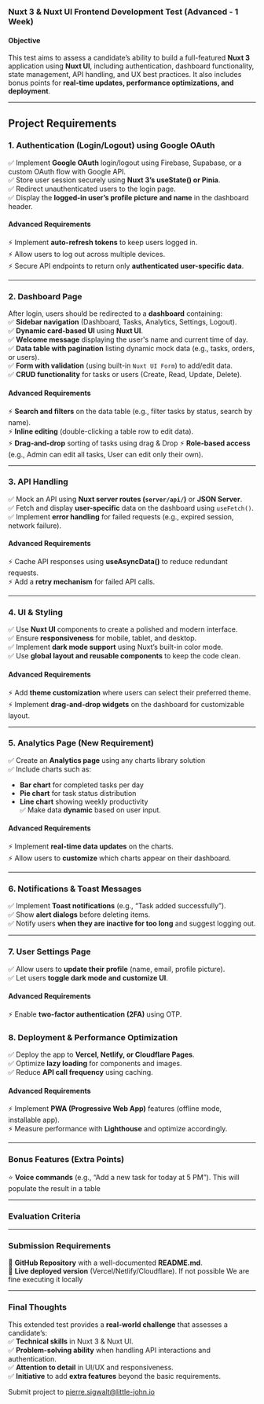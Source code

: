### **Nuxt 3 & Nuxt UI Frontend Development Test (Advanced - 1 Week)**

#### **Objective**

This test aims to assess a candidate’s ability to build a full-featured **Nuxt 3** application using **Nuxt UI**, including authentication, dashboard functionality, state management, API handling, and UX best practices. It also includes bonus points for **real-time updates, performance optimizations, and deployment**.

---

## **Project Requirements**

### **1. Authentication (Login/Logout) using Google OAuth**

✅ Implement **Google OAuth** login/logout using Firebase, Supabase, or a custom OAuth flow with Google API.  
✅ Store user session securely using **Nuxt 3’s useState() or Pinia**.  
✅ Redirect unauthenticated users to the login page.  
✅ Display the **logged-in user’s profile picture and name** in the dashboard header.

#### **Advanced Requirements**

⚡ Implement **auto-refresh tokens** to keep users logged in.  
⚡ Allow users to log out across multiple devices.  
⚡ Secure API endpoints to return only **authenticated user-specific data**.

---

### **2. Dashboard Page**

After login, users should be redirected to a **dashboard** containing:  
✅ **Sidebar navigation** (Dashboard, Tasks, Analytics, Settings, Logout).  
✅ **Dynamic card-based UI** using **Nuxt UI**.  
✅ **Welcome message** displaying the user's name and current time of day.  
✅ **Data table with pagination** listing dynamic mock data (e.g., tasks, orders, or users).  
✅ **Form with validation** (using built-in `Nuxt UI Form`) to add/edit data.  
✅ **CRUD functionality** for tasks or users (Create, Read, Update, Delete).

#### **Advanced Requirements**

⚡ **Search and filters** on the data table (e.g., filter tasks by status, search by name).  
⚡ **Inline editing** (double-clicking a table row to edit data).  
⚡ **Drag-and-drop** sorting of tasks using drag & Drop
⚡ **Role-based access** (e.g., Admin can edit all tasks, User can edit only their own).

---

### **3. API Handling**

✅ Mock an API using **Nuxt server routes (`server/api/`)** or **JSON Server**.  
✅ Fetch and display **user-specific** data on the dashboard using `useFetch()`.  
✅ Implement **error handling** for failed requests (e.g., expired session, network failure).

#### **Advanced Requirements**

⚡ Cache API responses using **useAsyncData()** to reduce redundant requests.  
⚡ Add a **retry mechanism** for failed API calls.

---

### **4. UI & Styling**

✅ Use **Nuxt UI** components to create a polished and modern interface.  
✅ Ensure **responsiveness** for mobile, tablet, and desktop.  
✅ Implement **dark mode support** using Nuxt’s built-in color mode.  
✅ Use **global layout and reusable components** to keep the code clean.

#### **Advanced Requirements**

⚡ Add **theme customization** where users can select their preferred theme.  
⚡ Implement **drag-and-drop widgets** on the dashboard for customizable layout.

---

### **5. Analytics Page (New Requirement)**

✅ Create an **Analytics page** using any charts library solution  
✅ Include charts such as:

- **Bar chart** for completed tasks per day
- **Pie chart** for task status distribution
- **Line chart** showing weekly productivity  
    ✅ Make data **dynamic** based on user input.

#### **Advanced Requirements**

⚡ Implement **real-time data updates** on the charts.  
⚡ Allow users to **customize** which charts appear on their dashboard.

---

### **6. Notifications & Toast Messages**

✅ Implement **Toast notifications** (e.g., “Task added successfully”).  
✅ Show **alert dialogs** before deleting items.  
✅ Notify users **when they are inactive for too long** and suggest logging out.


---

### **7. User Settings Page**

✅ Allow users to **update their profile** (name, email, profile picture).  
✅ Let users **toggle dark mode and customize UI**.

#### **Advanced Requirements**

⚡ Enable **two-factor authentication (2FA)** using OTP.  


### **8. Deployment & Performance Optimization**

✅ Deploy the app to **Vercel, Netlify, or Cloudflare Pages**.  
✅ Optimize **lazy loading** for components and images.  
✅ Reduce **API call frequency** using caching.

#### **Advanced Requirements**

⚡ Implement **PWA (Progressive Web App)** features (offline mode, installable app).  
⚡ Measure performance with **Lighthouse** and optimize accordingly.

---

### **Bonus Features (Extra Points)**

⭐ **Voice commands** (e.g., “Add a new task for today at 5 PM”).  This will populate the result in a table

---

### **Evaluation Criteria**

---

### **Submission Requirements**

📌 **GitHub Repository** with a well-documented **README.md**.  
📌 **Live deployed version** (Vercel/Netlify/Cloudflare).  If not possible We are fine executing it locally 

---

### **Final Thoughts**

This extended test provides a **real-world challenge** that assesses a candidate’s:  
✅ **Technical skills** in Nuxt 3 & Nuxt UI.  
✅ **Problem-solving ability** when handling API interactions and authentication.  
✅ **Attention to detail** in UI/UX and responsiveness.  
✅ **Initiative** to add **extra features** beyond the basic requirements.


Submit project to pierre.sigwalt@little-john.io